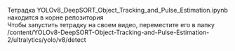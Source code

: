 Тетрадка YOLOv8_DeepSORT_Object_Tracking_and_Pulse_Estimation.ipynb находится в корне репозитория \
Чтобы запустить тетрадку на своем видео, переместите его в папку /content/YOLOv8-DeepSORT-Object-Tracking-and-Pulse-Estimation-2/ultralytics/yolo/v8/detect
